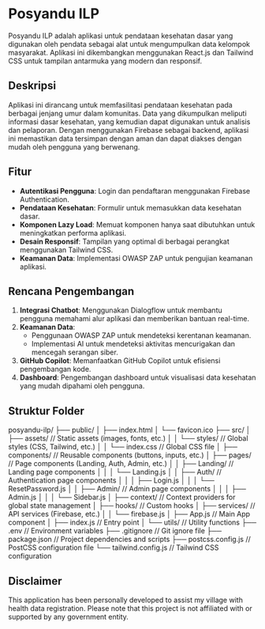 # Posyandu ILP

Posyandu ILP adalah aplikasi untuk pendataan kesehatan dasar yang digunakan oleh pendata sebagai alat untuk mengumpulkan data kelompok masyarakat. Aplikasi ini dikembangkan menggunakan React.js dan Tailwind CSS untuk tampilan antarmuka yang modern dan responsif.

## Deskripsi

Aplikasi ini dirancang untuk memfasilitasi pendataan kesehatan pada berbagai jenjang umur dalam komunitas. Data yang dikumpulkan meliputi informasi dasar kesehatan, yang kemudian dapat digunakan untuk analisis dan pelaporan. Dengan menggunakan Firebase sebagai backend, aplikasi ini memastikan data tersimpan dengan aman dan dapat diakses dengan mudah oleh pengguna yang berwenang.

## Fitur

- **Autentikasi Pengguna**: Login dan pendaftaran menggunakan Firebase Authentication.
- **Pendataan Kesehatan**: Formulir untuk memasukkan data kesehatan dasar.
- **Komponen Lazy Load**: Memuat komponen hanya saat dibutuhkan untuk meningkatkan performa aplikasi.
- **Desain Responsif**: Tampilan yang optimal di berbagai perangkat menggunakan Tailwind CSS.
- **Keamanan Data**: Implementasi OWASP ZAP untuk pengujian keamanan aplikasi.

## Rencana Pengembangan

1. **Integrasi Chatbot**: Menggunakan Dialogflow untuk membantu pengguna memahami alur aplikasi dan memberikan bantuan real-time.
2. **Keamanan Data**:
   - Penggunaan OWASP ZAP untuk mendeteksi kerentanan keamanan.
   - Implementasi AI untuk mendeteksi aktivitas mencurigakan dan mencegah serangan siber.
3. **GitHub Copilot**: Memanfaatkan GitHub Copilot untuk efisiensi pengembangan kode.
4. **Dashboard**: Pengembangan dashboard untuk visualisasi data kesehatan yang mudah dipahami oleh pengguna.

## Struktur Folder

posyandu-ilp/
├── public/
│ ├── index.html
│ └── favicon.ico
├── src/
│ ├── assets/ // Static assets (images, fonts, etc.)
│ │ └── styles/ // Global styles (CSS, Tailwind, etc.)
│ │ └── index.css // Global CSS file
│ ├── components/ // Reusable components (buttons, inputs, etc.)
│ ├── pages/ // Page components (Landing, Auth, Admin, etc.)
│ │ ├── Landing/ // Landing page components
│ │ │ └── Landing.js
│ │ ├── Auth/ // Authentication page components
│ │ │ ├── Login.js
│ │ │ └── ResetPassword.js
│ │ ├── Admin/ // Admin page components
│ │ │ ├── Admin.js
│ │ │ └── Sidebar.js
│ ├── context/ // Context providers for global state management
│ ├── hooks/ // Custom hooks
│ ├── services/ // API services (Firebase, etc.)
│ │ └── firebase.js
│ ├── App.js // Main App component
│ ├── index.js // Entry point
│ └── utils/ // Utility functions
├── .env // Environment variables
├── .gitignore // Git ignore file
├── package.json // Project dependencies and scripts
├── postcss.config.js // PostCSS configuration file
└── tailwind.config.js // Tailwind CSS configuration

 ## Disclaimer

This application has been personally developed to assist my village with health data registration. Please note that this project is not affiliated with or supported by any government entity.


